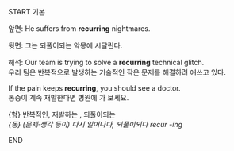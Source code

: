 START
기본

앞면:
He suffers from **recurring** nightmares.

뒷면:
그는 되풀이되는 악몽에 시달린다.

해석:
Our team is trying to solve a **recurring** technical glitch.  
우리 팀은 반복적으로 발생하는 기술적인 작은 문제를 해결하려 애쓰고 있다.  

If the pain keeps **recurring**, you should see a doctor.  
통증이 계속 재발한다면 병원에 가 보세요.  

{형} 반복적인, 재발하는 , 되풀이되는  
*{동}  (문제·생각 등이) 다시 일어나다, 되풀이되다 recur -ing*  
<!--ID: 1746763585426-->
END